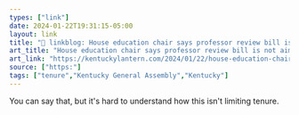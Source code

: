 ```yaml
---
types: ["link"]
date: 2024-01-22T19:31:15-05:00
layout: link
title: "🔗 linkblog: House education chair says professor review bill is not aimed at limiting tenure in Kentucky - Kentucky Lantern'"
art_title: "House education chair says professor review bill is not aimed at limiting tenure in Kentucky - Kentucky Lantern"
art_link: "https://kentuckylantern.com/2024/01/22/house-education-chair-says-professor-review-bill-is-not-aimed-at-limiting-tenure-in-kentucky/"
source: ["https:"]
tags: ["tenure","Kentucky General Assembly","Kentucky"]
---
```

You can say that, but it's hard to understand how this isn't limiting tenure.
